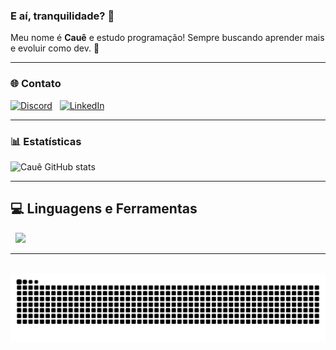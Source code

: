 ### E aí, tranquilidade? 👋  
Meu nome é **Cauê** e estudo programação! Sempre buscando aprender mais e evoluir como dev. 🚀

---

### 🌐 Contato
[![Discord](https://img.shields.io/badge/Discord-7289DA?style=for-the-badge&logo=discord&logoColor=white)](https://discord.com/users/tufao)  
[![LinkedIn](https://img.shields.io/badge/LinkedIn-0077B5?style=for-the-badge&logo=linkedin&logoColor=white)](https://www.linkedin.com/in/caue-felix-urbini/)

---

### 📊 Estatísticas
![Cauê GitHub stats](https://github-readme-stats.vercel.app/api?username=CaueUrbini&show_icons=true&theme=onedark)

---

## 💻 Linguagens e Ferramentas
<div align="left">
  <img src="https://skillicons.dev/icons?i=python,java,php,javascript,html,css,mysql,git,vscode,linux,docker,aws,azure,shell,kubernetes" width="800"/>
</div>

---

<p align="center">
  <img src="https://raw.githubusercontent.com/CaueUrbini/CaueUrbini/output/snake.svg" alt="Snake animation" />
</p>
